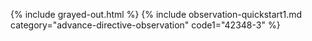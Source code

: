 {% include grayed-out.html %}
{% include observation-quickstart1.md category="advance-directive-observation" code1="42348-3" %}

</div><!-- grayed-out -->